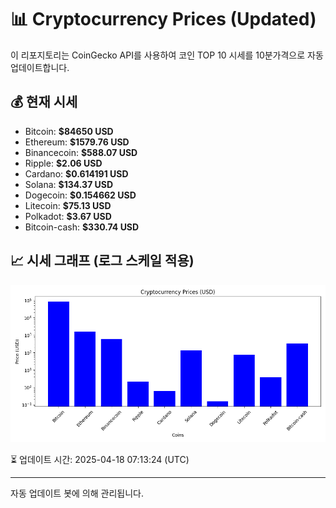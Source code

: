 
# 📊 Cryptocurrency Prices (Updated)

이 리포지토리는 CoinGecko API를 사용하여 코인 TOP 10 시세를 10분가격으로 자동 업데이트합니다.

## 💰 현재 시세
- Bitcoin: **$84650 USD**
- Ethereum: **$1579.76 USD**
- Binancecoin: **$588.07 USD**
- Ripple: **$2.06 USD**
- Cardano: **$0.614191 USD**
- Solana: **$134.37 USD**
- Dogecoin: **$0.154662 USD**
- Litecoin: **$75.13 USD**
- Polkadot: **$3.67 USD**
- Bitcoin-cash: **$330.74 USD**

## 📈 시세 그래프 (로그 스케일 적용)
![Crypto Prices](crypto_prices.png)

⏳ 업데이트 시간: 2025-04-18 07:13:24 (UTC)

---
자동 업데이트 봇에 의해 관리됩니다.
